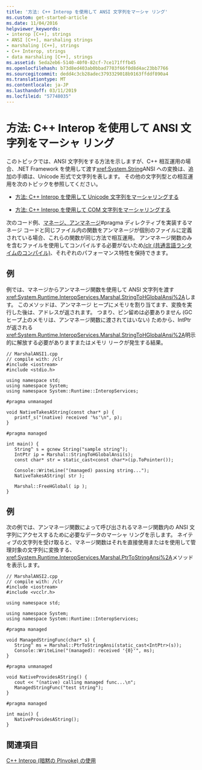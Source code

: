 ```yaml
---
title: '方法: C++ Interop を使用して ANSI 文字列をマーシャ リング'
ms.custom: get-started-article
ms.date: 11/04/2016
helpviewer_keywords:
- interop [C++], strings
- ANSI [C++], marshaling strings
- marshaling [C++], strings
- C++ Interop, strings
- data marshaling [C++], strings
ms.assetid: 5eda2eb6-5140-40f0-82cf-7ce171fffb45
ms.openlocfilehash: b73d8ed403ab0bbad7703f66f0d8d4ac23bb7766
ms.sourcegitcommit: dedd4c3cb28adec3793329018b9163ffddf890a4
ms.translationtype: MT
ms.contentlocale: ja-JP
ms.lasthandoff: 03/11/2019
ms.locfileid: "57748035"
---
```

# <a name="how-to-marshal-ansi-strings-using-c-interop"></a>方法: C++ Interop を使用して ANSI 文字列をマーシャ リング

このトピックでは、ANSI 文字列をする方法を示しますが、C++ 相互運用の場合、.NET Framework を使用して渡す<xref:System.String>ANSI への変換は、追加の手順は、Unicode 形式で文字列を表します。 その他の文字列型との相互運用を次のトピックを参照してください。

- [方法: C++ Interop を使用して Unicode 文字列をマーシャリングする](../dotnet/how-to-marshal-unicode-strings-using-cpp-interop.md)

- [方法: C++ Interop を使用して COM 文字列をマーシャリングする](../dotnet/how-to-marshal-com-strings-using-cpp-interop.md)

次のコード例、[マネージ、アンマネージ](../preprocessor/managed-unmanaged.md)#pragma ディレクティブを実装するマネージ コードと同じファイル内の関数をアンマネージが個別のファイルに定義されている場合、これらの関数が同じ方法で相互運用。 アンマネージ関数のみを含むファイルを使用してコンパイルする必要がないため[/clr (共通言語ランタイムのコンパイル)](../build/reference/clr-common-language-runtime-compilation.md)、それぞれのパフォーマンス特性を保持できます。

## <a name="example"></a>例

例では、マネージからアンマネージ関数を使用して ANSI 文字列を渡す<xref:System.Runtime.InteropServices.Marshal.StringToHGlobalAnsi%2A>します。 このメソッドは、アンマネージ ヒープにメモリを割り当てます、変換を実行した後は、アドレスが返されます。 つまり、ピン留めは必要ありません (GC ヒープ上のメモリは、アンマネージ関数に渡されてはいない) ためから、IntPtr が返される<xref:System.Runtime.InteropServices.Marshal.StringToHGlobalAnsi%2A>明示的に解放する必要がありますまたはメモリ リークが発生する結果。

```
// MarshalANSI1.cpp
// compile with: /clr
#include <iostream>
#include <stdio.h>

using namespace std;
using namespace System;
using namespace System::Runtime::InteropServices;

#pragma unmanaged

void NativeTakesAString(const char* p) {
   printf_s("(native) received '%s'\n", p);
}

#pragma managed

int main() {
   String^ s = gcnew String("sample string");
   IntPtr ip = Marshal::StringToHGlobalAnsi(s);
   const char* str = static_cast<const char*>(ip.ToPointer());

   Console::WriteLine("(managed) passing string...");
   NativeTakesAString( str );

   Marshal::FreeHGlobal( ip );
}
```

## <a name="example"></a>例

次の例では、アンマネージ関数によって呼び出されるマネージ関数内の ANSI 文字列にアクセスするために必要なデータのマーシャ リングを示します。 ネイティブの文字列を受け取ると、マネージ関数はそれを直接使用またはを使用して管理対象の文字列に変換する、<xref:System.Runtime.InteropServices.Marshal.PtrToStringAnsi%2A>メソッドを表示します。

```
// MarshalANSI2.cpp
// compile with: /clr
#include <iostream>
#include <vcclr.h>

using namespace std;

using namespace System;
using namespace System::Runtime::InteropServices;

#pragma managed

void ManagedStringFunc(char* s) {
   String^ ms = Marshal::PtrToStringAnsi(static_cast<IntPtr>(s));
   Console::WriteLine("(managed): received '{0}'", ms);
}

#pragma unmanaged

void NativeProvidesAString() {
   cout << "(native) calling managed func...\n";
   ManagedStringFunc("test string");
}

#pragma managed

int main() {
   NativeProvidesAString();
}
```

## <a name="see-also"></a>関連項目

[C++ Interop (暗黙の PInvoke) の使用](../dotnet/using-cpp-interop-implicit-pinvoke.md)
